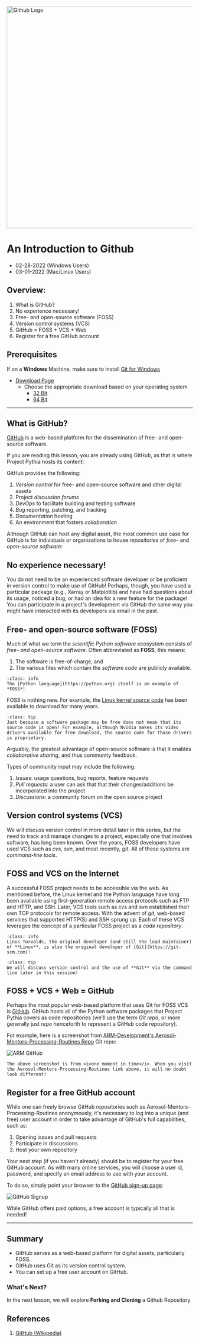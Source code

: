 <img src="images/GitHub-logo.png" alt="Github Logo" width="600px">

# An Introduction to Github

* 02-28-2022 (Windows Users)
* 03-01-2022 (Mac/Linux Users)

## Overview:

1.  What is GitHub?
1.  No experience necessary!
1.  Free- and open-source software (FOSS)
1.  Version control systems (VCS)
1.  GitHub = FOSS + VCS + Web
1.  Register for a free GitHub account

## Prerequisites

If on a **Windows** Machine, make sure to install [Git for Windows](https://gitforwindows.org/)
* [Download Page](https://github.com/git-for-windows/git/releases/tag/v2.35.1.windows.2)
    * Choose the appropriate download based on your operating system
        * [32 Bit](https://github.com/git-for-windows/git/releases/download/v2.35.1.windows.2/Git-2.35.1.2-32-bit.exe)
        * [64 Bit](https://github.com/git-for-windows/git/releases/download/v2.35.1.windows.2/Git-2.35.1.2-64-bit.exe)

---

## What is GitHub?

[GitHub](https://github.com) is a web-based platform for the dissemination of free- and open-source software.

If you are reading this lesson, you are already using GitHub, as that is where Project Pythia hosts its content!

GitHub provides the following:

1. _Version control_ for free- and open-source software and other digital assets
1. Project _discussion forums_
1. _DevOps_ to facilitate building and testing software
1. _Bug_ reporting, patching, and tracking
1. _Documentation_ hosting
1. An environment that fosters _collaboration_

Although GitHub can host any digital asset, the most common use case for GitHub is for individuals or organizations to house _repositories_ of _free-_ and _open-source software_:

## No experience necessary!

You do not need to be an experienced software developer or be proficient in version control to make use of GitHub! Perhaps, though, you have used a particular package (e.g., Xarray or Matplotlib) and have had questions about its usage, noticed a bug, or had an idea for a new feature for the package! You can participate in a project's development via GitHub the same way you might have interacted with its developers via email in the past.

## Free- and open-source software (FOSS)

Much of what we term the _scientific Python software ecosystem_ consists of _free- and open-source software_. Often abbreviated as **FOSS**, this means:

1.  The software is free-of-charge, and
1.  The various files which contain the _software code_ are publicly available.

```{admonition} Did you know?
:class: info
The [Python language](https://python.org) itself is an example of *FOSS*!
```

FOSS is nothing new. For example, the [Linux kernel source code](https://kernel.org) has been available to download for many years.

```{admonition} Free $\neq$ open source!
:class: tip
Just because a software package may be free does not mean that its source code is open! For example, although Nvidia makes its video drivers available for free download, the source code for those drivers is proprietary.
```

Arguably, the greatest advantage of open-source software is that it enables _collaborative sharing_, and thus community feedback.

Types of community input may include the following:

1. _Issues_: usage questions, bug reports, feature requests
1. _Pull requests_: a user can ask that that their changes/additions be incorporated into the project
1. _Discussions_: a community forum on the open source project

## Version control systems (VCS)

We will discuss version control in more detail later in this series, but the need to track and manage changes to a project, especially one that involves software, has long been known. Over the years, FOSS developers have used VCS such as _cvs_, _svn_, and most recently, _git_. All of these systems are _command-line tools_.

## FOSS and VCS on the Internet

A successful FOSS project needs to be accessible via the web. As mentioned before, the Linux kernel and the Python language have long been available using first-generation remote access protocols such as FTP and HTTP, and SSH. Later, VCS tools such as cvs and svn established their own TCP protocols for remote access. With the advent of _git_, web-based services that supported HTTP(S) and SSH sprung up. Each of these VCS leverages the concept of a particular FOSS project as a <i>code repository</i>.

```{admonition} Did you know?
:class: info
Linus Torvalds, the original developer (and still the lead maintainer) of **Linux**, is also the original developer of [Git](https://git-scm.com)!
```

```{admonition} Stay tuned!
:class: tip
We will discuss version control and the use of **Git** via the command line later in this session!
```

## FOSS + VCS + Web = GitHub

Perhaps the most popular web-based platform that uses Git for FOSS VCS is [GitHub](https://github.com). GitHub hosts all of the Python software packages that Project Pythia covers as code repositories (we'll use the term <i>Git repo</i>, or more generally just <i>repo</i> henceforth to represent a GitHub code repository).

For example, here is a screenshot from [ARM-Development's Aerosol-Mentors-Processing-Routines Repo](https://github.com/ARM-Development/Aerosol-Mentors-Processing-Routines) Git repo:

<img src="images/aerosol-mentors-repo-screenshot.png" alt="ARM GitHub">

```{note}
The above screenshot is from <i>one moment in time</i>. When you visit the Aerosol-Mentors-Processing-Routines link above, it will no doubt look different!
```

## Register for a free GitHub account

While one can freely browse GitHub repositories such as Aerosol-Mentors-Processing-Routines anonymously, it's necessary to log into a unique (and free) user account in order to take advantage of GitHub's full capabilities, such as:

1. Opening issues and pull requests
1. Participate in discussions
1. Host your own repository

Your next step (if you haven't already) should be to register for your free GitHub account. As with many online services, you will choose a user id, password, and specify an email address to use with your account.

To do so, simply point your browser to the [GitHub sign-up page](https://github.com/join):

<img src="images/GitHubJoin.png" alt="GitHub Signup">

While GitHub offers paid options, a free account is typically all that is needed!

---

## Summary

- GitHub serves as a web-based platform for digital assets, particularly FOSS.
- GitHub uses Git as its version control system.
- You can set up a free user account on GitHub.

### What's Next?

In the next lesson, we will explore **Forking and Cloning** a Github Repository

## References

1. [GitHub (Wikipedia)](https://en.wikipedia.org/wiki/GitHub)